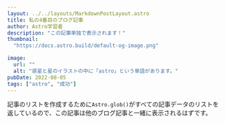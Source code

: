 ```yaml
---
layout: ../../layouts/MarkdownPostLayout.astro
title: 私の4番目のブログ記事
author: Astro学習者
description: "この記事単独で表示されます！"
thumbnail:
  "https://docs.astro.build/default-og-image.png"

image:
  url: ""
  alt: "惑星と星のイラストの中に「astro」という単語があります。"
pubDate: 2022-08-05
tags: ["astro", "成功"]
---
```


記事のリストを作成するために`Astro.glob()`がすべての記事データのリストを返しているので、この記事は他のブログ記事と一緒に表示されるはずです。
